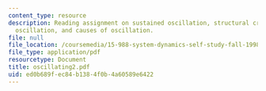 ```yaml
---
content_type: resource
description: Reading assignment on sustained oscillation, structural criteria for
  oscillation, and causes of oscillation.
file: null
file_location: /coursemedia/15-988-system-dynamics-self-study-fall-1998-spring-1999/ed0b689fec84b1384f0b4a60589e6422_oscillating2.pdf
file_type: application/pdf
resourcetype: Document
title: oscillating2.pdf
uid: ed0b689f-ec84-b138-4f0b-4a60589e6422
---
```

